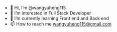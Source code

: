 - 👋 Hi, I’m @wangyuheng115
- 👀 I’m interested in Full Stack Developer
- 🌱 I’m currently learning Front end and Back end
- 📫 How to reach me wangyuheng115@gmail.com

<!---
wangyuheng115/wangyuheng115 is a ✨ special ✨ repository because its `README.md` (this file) appears on your GitHub profile.
You can click the Preview link to take a look at your changes.
--->
